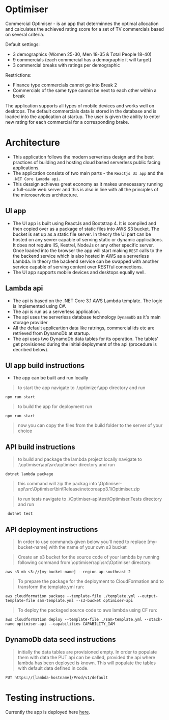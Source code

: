 # Optimiser

Commercial Optimiser - is an app that determinnes the optimal allocation and calculates the achieved rating score for a set of TV commercials based on several criteria. 

Default settings:<br/>
- 3 demographics (Women 25-30, Men 18-35 &amp; Total People 18-40)
- 9 commercials (each commercial has a demographic it will target)
- 3 commercial breaks with ratings per demographic

Restrictions: <br/>
- Finance type commercials cannot go into Break 2
- Commercials of the same type cannot be next to each other within a break

The application supports all types of mobile devices and works well on desktops. The default commercials data is stored in the database and is loaded into the application at startup. The user is given the ability to enter new rating for each commercial for a corresponding brake. 


# Architecture

- This application follows the modern serverless design and the best practices of building and hosting cloud based serverless public facing applications. 
- The application consists of two main parts - the `Reactjs UI app` and the `.NET Core Lambda api`.
- This dessign achieves great economy as it makes unnecessary running a full-scale web server and this is also in line with all the principles of the microservices architecture.

## UI app
- The UI app is built using ReactJs and Bootstrap 4. It is compiled and then copied over as a package of static files into AWS S3 bucket. The bucket is set up as a static file server. In theory the UI part can be hosted on any sevrer capable of serving static or dynamic applications. It does not require IIS, Kestrel, NodeJs or any other specific server. Once loaded into the browser the app will start making `REST` calls to the the backend service which is also hosted in AWS as a serverless Lambda. In theory the backend service can be swapped with another service capable of serving content over RESTful connections. 
- The UI app supports mobile devices and desktops equally well.

## Lambda api
- The api is based on the .NET Core 3.1 AWS Lambda template. The logic is implemented using C#.
- The api is run as a serverless application.
- The api uses the serverless database technology `DynamoDb` as it's main storage provider
- All the default applicartion data like ratrings, commercial ids etc are retrieved from DynamoDb at startup.
- The api uses two DynamoDb data tables for its operation. The tables' get provisioned during the initial deployment of the api (procedure is decribed below). 


## UI app build instructions
- The app can be built and run locally
> to start the app navigate to .\optimizer\app directory and run
```shell
npm run start
```
> to build the app for deployment run 
```shell
npm run start
```
> now you can copy the files from the build folder to the server of your choice


## API build instructions
> to build and package the lambda project locally navigate to .\optimiser\api\src\optimiser directory and run
```shell
dotnet lambda package 
```
> this command will zip the packag into \Optimiser-api\src\Optimiser\bin\Release\netcoreapp3.1\Optimiser.zip

> to run tests navigate to .\Optimiser-api\test\Optimiser.Tests directory and run
```shell
 dotnet test
```

## API deployment instructions
> In order to use commands given below you'll need to replace [my-bucket-name] with the name of your own s3 bucket

> Create an s3 bucket for the source code of your lambda by running following command from \optimiser\api\src\Optimiser directory: 
```shell
aws s3 mb s3://[my-bucket-name] --region ap-southeast-2
```

> To prepare the package for the deployment to CloudFormation and to transform the template.yml run:
```shell
aws cloudformation package --template-file ./template.yml --output-template-file sam-template.yml --s3-bucket optimiser-api
```

> To deploy the packaged source code to aws lambda using CF run:
```shell
aws cloudformation deploy --template-file ./sam-template.yml --stack-name optimiser-api --capabilities CAPABILITY_IAM
```

## DynamoDb data seed instructions
> initially the data tables are provisioned empty. In order to populate them with data the PUT api can be called, provided the api where lambda has been deployed is known. This will populate the tables with default data defined in code.
```shell
PUT https://[lambda-hostname]/Prod/v1/default
```
  
  
# Testing instructions.
 Currently the app is deployed here <a href="http://optimiser-app.s3-website-ap-southeast-2.amazonaws.com" target="_blank">here</a>.
